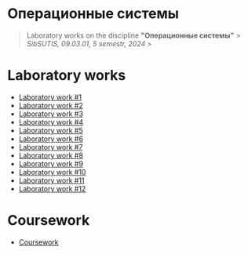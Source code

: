 # Операционные системы 

> Laboratory works on the discipline **"Операционные системы"**  > 
> *SibSUTIS, 09.03.01, 5 semestr, 2024*  > 

# Laboratory works
* [Laboratory work #1](lab1/)
* [Laboratory work #2](lab2/)
* [Laboratory work #3](lab3/)
* [Laboratory work #4](lab4/)
* [Laboratory work #5](lab5/)
* [Laboratory work #6](lab6/)
* [Laboratory work #7](lab7/)
* [Laboratory work #8](lab8/)
* [Laboratory work #9](lab9/)
* [Laboratory work #10](lab10/)
* [Laboratory work #11](lab11/)
* [Laboratory work #12](lab12/)

# Coursework
* [Coursework](coursework/)
